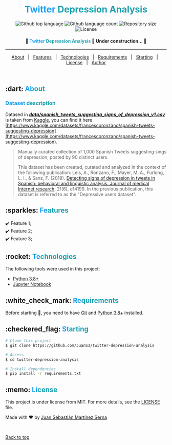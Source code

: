 <!-- <div align="center" id="top">
  <img src="./.github/app.gif" alt="Twitter Depression Analysis" />

  &#xa0;

  <a href="https://twitterdepressionanalysis.netlify.app">Demo</a>
</div> -->

<h1 align="center" id="top"><a style="color:#1DA1F2;">Twitter</a> <a style="color:#1DA1AF;">Depression Analysis</a></h1>

<p align="center">
  <img alt="Github top language" src="https://img.shields.io/github/languages/top/JuanS3/twitter-depression-analysis?color=ff7e00">

  <img alt="Github language count" src="https://img.shields.io/github/languages/count/JuanS3/twitter-depression-analysis?color=ff7e00">

  <img alt="Repository size" src="https://img.shields.io/github/repo-size/JuanS3/twitter-depression-analysis?color=ff7e00">

  <img alt="License" src="https://img.shields.io/github/license/JuanS3/twitter-depression-analysis?color=ff7e00">

  <!-- <img alt="Github issues" src="https://img.shields.io/github/issues/JuanS3/twitter-depression-analysis?color=ff7e00" /> -->

  <!-- <img alt="Github forks" src="https://img.shields.io/github/forks/JuanS3/twitter-depression-analysis?color=ff7e00" /> -->

  <!-- <img alt="Github stars" src="https://img.shields.io/github/stars/JuanS3/twitter-depression-analysis?color=ff7e00" /> -->
</p>

<!-- Status -->

<h4 align="center">
  🚧  <a style="color:#1DA1F2;">Twitter</a> <a style="color:#1DA1AF;">Depression Analysis</a> 🚀 Under construction...  🚧
</h4>

<hr>

<p align="center">
  <a href="#dart-about">About</a> &#xa0; | &#xa0;
  <a href="#sparkles-features">Features</a> &#xa0; | &#xa0;
  <a href="#rocket-technologies">Technologies</a> &#xa0; | &#xa0;
  <a href="#white_check_mark-requirements">Requirements</a> &#xa0; | &#xa0;
  <a href="#checkered_flag-starting">Starting</a> &#xa0; | &#xa0;
  <a href="#memo-license">License</a> &#xa0; | &#xa0;
  <a href="https://github.com/JuanS3" target="_blank">Author</a>
</p>

<br>

<h2> :dart: <a style="color:#1DA1F2;">Ab</a><a style="color:#1DA1AF;">out</a></h2>


<h3><a style="color:#1DA1F2;">Dataset</a> <a style="color:#1DA1AF;">description</a></h3>

Datased in [***data/spanish_tweets_suggesting_signs_of_depression_v1.csv***](data/spanish_tweets_suggesting_signs_of_depression_v1.csv) is taken from [Kaggle](https://www.kaggle.com/datasets/francescoronzano/spanish-tweets-suggesting-depression), you can find it here [https://www.kaggle.com/datasets/francescoronzano/spanish-tweets-suggesting-depression](https://www.kaggle.com/datasets/francescoronzano/spanish-tweets-suggesting-depression).

> Manually curated collection of 1,000 Spanish Tweets suggesting sings of depression, posted by 90 distinct users.
>
> This dataset has been created, curated and analyzed in the context of the following publication:
> Leis, A., Ronzano, F., Mayer, M. A., Furlong, L. I., & Sanz, F. (2019). [Detecting signs of depression in tweets in Spanish: behavioral and linguistic analysis. Journal of medical Internet research](https://www.jmir.org/2019/6/e14199/), 21(6), e14199.
> In the previous publication, this dataset is referred to as the "Depressive users dataset".


<h2> :sparkles: <a style="color:#1DA1F2;">Fe</a><a style="color:#1DA1AF;">atures</a></h2>

:heavy_check_mark: Feature 1;\
:heavy_check_mark: Feature 2;\
:heavy_check_mark: Feature 3;


<h2> :rocket: <a style="color:#1DA1F2;">Te</a><a style="color:#1DA1AF;">chnologies</a></h2>

The following tools were used in this project:

- [Python 3.8+](https://www.python.org/)
- [Jupyter Notebook](https://jupyter.org/)


<h2> :white_check_mark: <a style="color:#1DA1F2;">Re</a><a style="color:#1DA1AF;">quirements</a></h2>


Before starting :checkered_flag:, you need to have [Git](https://git-scm.com) and [Python 3.8+](https://www.python.org/) installed.



<h2> :checkered_flag: <a style="color:#1DA1F2;">St</a><a style="color:#1DA1AF;">arting</a></h2>


```bash
# Clone this project
$ git clone https://github.com/JuanS3/twitter-depression-analysis

# Access
$ cd twitter-depression-analysis

# Install dependencies
$ pip install -r requirements.txt
```


<h2> :memo: <a style="color:#1DA1F2;">Li</a><a style="color:#1DA1AF;">cense</a></h2>

This project is under license from MIT. For more details, see the [LICENSE](LICENSE) file.


Made with :heart: by <a href="https://github.com/JuanS3" target="_blank">Juan Sebastián Martínez Serna</a>

&#xa0;

<a href="#top">Back to top</a>
